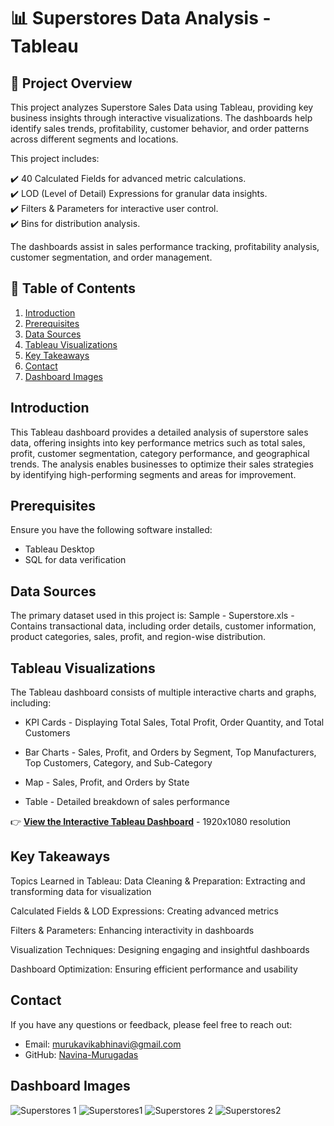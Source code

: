 # 📊 Superstores Data Analysis - Tableau

## 📌 Project Overview

This project analyzes Superstore Sales Data using Tableau, providing key business insights through interactive visualizations. The dashboards help identify sales trends, profitability, customer behavior, and order patterns across different segments and locations.

This project includes:

✔️ 40 Calculated Fields for advanced metric calculations.  
✔️ LOD (Level of Detail) Expressions for granular data insights.  
✔️ Filters & Parameters for interactive user control.  
✔️ Bins for distribution analysis.  

The dashboards assist in sales performance tracking, profitability analysis, customer segmentation, and order management.

## 📌 Table of Contents

1. [Introduction](#introduction)  
2. [Prerequisites](#prerequisites)  
3. [Data Sources](#data-sources)   
4. [Tableau Visualizations](#tableau-visualizations)  
5. [Key Takeaways](#key-takeaways)  
6. [Contact](#contact)  
7. [Dashboard Images](#dashboard-images)  

## Introduction

This Tableau dashboard provides a detailed analysis of superstore sales data, offering insights into key performance metrics such as total sales, profit, customer segmentation, category performance, and geographical trends. The analysis enables businesses to optimize their sales strategies by identifying high-performing segments and areas for improvement.

## Prerequisites
Ensure you have the following software installed:
- Tableau Desktop
- SQL for data verification

## Data Sources
The primary dataset used in this project is:
Sample - Superstore.xls - Contains transactional data, including order details, customer information, product categories, sales, profit, and region-wise distribution.

## Tableau Visualizations
The Tableau dashboard consists of multiple interactive charts and graphs, including:

- KPI Cards - Displaying Total Sales, Total Profit, Order Quantity, and Total Customers

- Bar Charts - Sales, Profit, and Orders by Segment, Top Manufacturers, Top Customers, Category, and Sub-Category

- Map - Sales, Profit, and Orders by State

- Table - Detailed breakdown of sales performance

👉 **[View the Interactive Tableau Dashboard](https://public.tableau.com/views/Superstores_NamasteSQL/Superstores1?:language=en-GB&:sid=&:redirect=auth&:display_count=n&:origin=viz_share_link)** - 1920x1080 resolution


## Key Takeaways
Topics Learned in Tableau:
Data Cleaning & Preparation: Extracting and transforming data for visualization

Calculated Fields & LOD Expressions: Creating advanced metrics

Filters & Parameters: Enhancing interactivity in dashboards

Visualization Techniques: Designing engaging and insightful dashboards

Dashboard Optimization: Ensuring efficient performance and usability

## Contact
If you have any questions or feedback, please feel free to reach out:
- Email: [murukavikabhinavi@gmail.com](mailto:murukavikabhinavi@gmail.com)
- GitHub: [Navina-Murugadas](https://github.com/Navina-Murugadas)

## Dashboard Images
![Superstores 1](https://github.com/user-attachments/assets/cb219e27-6d8a-481d-be25-feb1f3bc8be8)
![Superstores1](https://github.com/user-attachments/assets/9b77257b-2ccf-4c1d-8d20-d36c1921f81c)
![Superstores 2](https://github.com/user-attachments/assets/1fffc11d-cbf7-4c7f-abcd-ba846300d717)
![Superstores2](https://github.com/user-attachments/assets/7562f5a9-bab2-4940-b439-462dea3a3490)



